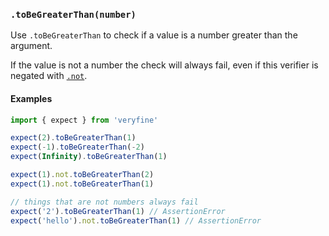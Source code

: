 ### `.toBeGreaterThan(number)`

Use `.toBeGreaterThan` to check if a value is a number greater than the argument.

If the value is not a number the check will always fail, even if this verifier is
negated with [`.not`](#modifiers-not).

#### Examples

```javascript
import { expect } from 'veryfine'

expect(2).toBeGreaterThan(1)
expect(-1).toBeGreaterThan(-2)
expect(Infinity).toBeGreaterThan(1)

expect(1).not.toBeGreaterThan(2)
expect(1).not.toBeGreaterThan(1)

// things that are not numbers always fail
expect('2').toBeGreaterThan(1) // AssertionError
expect('hello').not.toBeGreaterThan(1) // AssertionError
```
